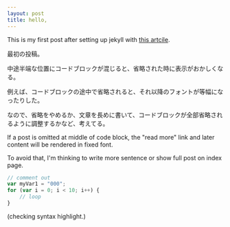 ```yaml
---
layout: post
title: hello,
---
```


This is my first post after setting up jekyll with [this artcile](http://www.smashingmagazine.com/2014/08/01/build-blog-jekyll-github-pages/).

最初の投稿。

中途半端な位置にコードブロックが混じると、省略された時に表示がおかしくなる。

例えば、コードブロックの途中で省略されると、それ以降のフォントが等幅になったりした。

なので、省略をやめるか、文章を長めに書いて、コードブロックが全部省略されるように調整するかなど、考えてる。

If a post is omitted at middle of code block, the "read more" link and later content will be rendered in fixed font.

To avoid that, I'm thinking to write more sentence or show full post on index page. 

```javascript
// comment out
var myVar1 = "000";
for (var i = 0; i < 10; i++) {
    // loop
}
```

(checking syntax highlight.)